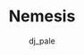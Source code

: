 ---
layout: game
title: Nemesis
play_url: http://www.ludumdare.com/compo/ludum-dare-25/?action=preview&amp;uid=9921
author: dj_pale
---